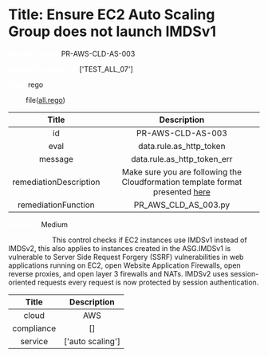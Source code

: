 



# Title: Ensure EC2 Auto Scaling Group does not launch IMDSv1


***<font color="white">Master Test Id:</font>*** PR-AWS-CLD-AS-003

***<font color="white">Master Snapshot Id:</font>*** ['TEST_ALL_07']

***<font color="white">type:</font>*** rego

***<font color="white">rule:</font>*** file([all.rego])  
  
  
  
  

|Title|Description|
| :---: | :---: |
|id|PR-AWS-CLD-AS-003|
|eval|data.rule.as_http_token|
|message|data.rule.as_http_token_err|
|remediationDescription|Make sure you are following the Cloudformation template format presented <a href='https://docs.aws.amazon.com/cli/latest/reference/autoscaling/describe-launch-configurations.html' target='_blank'>here</a>|
|remediationFunction|PR_AWS_CLD_AS_003.py|


***<font color="white">Severity:</font>*** Medium

***<font color="white">Description:</font>*** This control checks if EC2 instances use IMDSv1 instead of IMDSv2, this also applies to instances created in the ASG.IMDSv1 is vulnerable to Server Side Request Forgery (SSRF) vulnerabilities in web applications running on EC2, open Website Application Firewalls, open reverse proxies, and open layer 3 firewalls and NATs. IMDSv2 uses session-oriented requests every request is now protected by session authentication.  
  
  

|Title|Description|
| :---: | :---: |
|cloud|AWS|
|compliance|[]|
|service|['auto scaling']|



[all.rego]: https://github.com/prancer-io/prancer-compliance-test/tree/master/aws/cloud/all.rego
